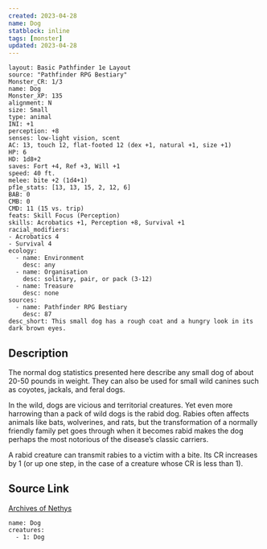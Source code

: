```yaml
---
created: 2023-04-28
name: Dog
statblock: inline
tags: [monster]
updated: 2023-04-28
---
```

```statblock
layout: Basic Pathfinder 1e Layout
source: "Pathfinder RPG Bestiary"
Monster_CR: 1/3
name: Dog
Monster_XP: 135
alignment: N
size: Small
type: animal
INI: +1
perception: +8
senses: low-light vision, scent
AC: 13, touch 12, flat-footed 12 (dex +1, natural +1, size +1)
HP: 6
HD: 1d8+2
saves: Fort +4, Ref +3, Will +1
speed: 40 ft.
melee: bite +2 (1d4+1)
pf1e_stats: [13, 13, 15, 2, 12, 6]
BAB: 0
CMB: 0
CMD: 11 (15 vs. trip)
feats: Skill Focus (Perception)
skills: Acrobatics +1, Perception +8, Survival +1
racial_modifiers:
- Acrobatics 4
- Survival 4
ecology:
  - name: Environment
    desc: any
  - name: Organisation
    desc: solitary, pair, or pack (3-12)
  - name: Treasure
    desc: none
sources:
  - name: Pathfinder RPG Bestiary
    desc: 87
desc_short: This small dog has a rough coat and a hungry look in its dark brown eyes.
```
## Description
The normal dog statistics presented here describe any small dog of about 20-50 pounds in weight. They can also be used for small wild canines such as coyotes, jackals, and feral dogs.

In the wild, dogs are vicious and territorial creatures. Yet even more harrowing than a pack of wild dogs is the rabid dog. Rabies often affects animals like bats, wolverines, and rats, but the transformation of a normally friendly family pet goes through when it becomes rabid makes the dog perhaps the most notorious of the disease’s classic carriers.

A rabid creature can transmit rabies to a victim with a bite. Its CR increases by 1 (or up one step, in the case of a creature whose CR is less than 1). 
## Source Link
[Archives of Nethys](https://aonprd.com/MonsterDisplay.aspx?ItemName=Dog)
```encounter-table
name: Dog
creatures:
  - 1: Dog
```

